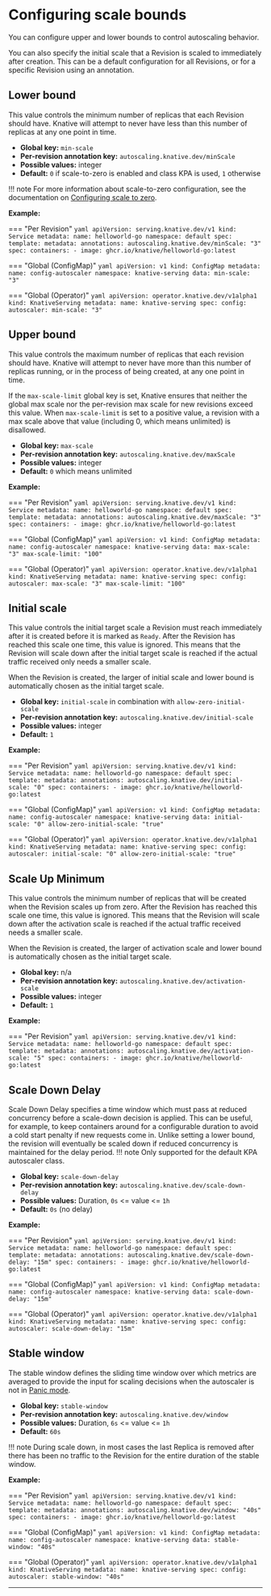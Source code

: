 # Configuring scale bounds

You can configure upper and lower bounds to control autoscaling behavior.

You can also specify the initial scale that a Revision is scaled to immediately after creation.
This can be a default configuration for all Revisions, or for a specific Revision using an annotation.

## Lower bound

This value controls the minimum number of replicas that each Revision should have.
Knative will attempt to never have less than this number of replicas at any one point in time.

* **Global key:** `min-scale`
* **Per-revision annotation key:** `autoscaling.knative.dev/minScale`
* **Possible values:** integer
* **Default:** `0` if scale-to-zero is enabled and class KPA is used, `1` otherwise

!!! note
    For more information about scale-to-zero configuration, see the documentation on [Configuring scale to zero](scale-to-zero.md).

**Example:**

=== "Per Revision"
    ```yaml
    apiVersion: serving.knative.dev/v1
    kind: Service
    metadata:
      name: helloworld-go
      namespace: default
    spec:
      template:
        metadata:
          annotations:
            autoscaling.knative.dev/minScale: "3"
        spec:
          containers:
            - image: ghcr.io/knative/helloworld-go:latest
    ```

=== "Global (ConfigMap)"
    ```yaml
    apiVersion: v1
    kind: ConfigMap
    metadata:
      name: config-autoscaler
      namespace: knative-serving
    data:
      min-scale: "3"
    ```

=== "Global (Operator)"
    ```yaml
    apiVersion: operator.knative.dev/v1alpha1
    kind: KnativeServing
    metadata:
      name: knative-serving
    spec:
      config:
        autoscaler:
          min-scale: "3"
    ```





## Upper bound

This value controls the maximum number of replicas that each revision should have.
Knative will attempt to never have more than this number of replicas running, or in the process of being created, at any one point in time.

If the `max-scale-limit` global key is set, Knative ensures that neither the global max scale nor the per-revision max scale for new revisions exceed this value.
When `max-scale-limit` is set to a positive value, a revision with a max scale above that value (including 0, which means unlimited) is disallowed.

* **Global key:** `max-scale`
* **Per-revision annotation key:** `autoscaling.knative.dev/maxScale`
* **Possible values:** integer
* **Default:** `0` which means unlimited

**Example:**

=== "Per Revision"
    ```yaml
    apiVersion: serving.knative.dev/v1
    kind: Service
    metadata:
      name: helloworld-go
      namespace: default
    spec:
      template:
        metadata:
          annotations:
            autoscaling.knative.dev/maxScale: "3"
        spec:
          containers:
            - image: ghcr.io/knative/helloworld-go:latest
    ```


=== "Global (ConfigMap)"
    ```yaml
    apiVersion: v1
    kind: ConfigMap
    metadata:
      name: config-autoscaler
      namespace: knative-serving
    data:
      max-scale: "3"
      max-scale-limit: "100"
    ```

=== "Global (Operator)"
    ```yaml
    apiVersion: operator.knative.dev/v1alpha1
    kind: KnativeServing
    metadata:
      name: knative-serving
    spec:
      config:
        autoscaler:
          max-scale: "3"
          max-scale-limit: "100"
    ```





## Initial scale

This value controls the initial target scale a Revision must reach immediately after it is created before it is marked as `Ready`.
After the Revision has reached this scale one time, this value is ignored. This means that the Revision will scale down after the initial target scale is reached if the actual traffic received only needs a smaller scale.

When the Revision is created, the larger of initial scale and lower bound is automatically chosen as the initial target scale.

* **Global key:** `initial-scale` in combination with `allow-zero-initial-scale`
* **Per-revision annotation key:** `autoscaling.knative.dev/initial-scale`
* **Possible values:** integer
* **Default:** `1`

**Example:**

=== "Per Revision"
    ```yaml
    apiVersion: serving.knative.dev/v1
    kind: Service
    metadata:
      name: helloworld-go
      namespace: default
    spec:
      template:
        metadata:
          annotations:
            autoscaling.knative.dev/initial-scale: "0"
        spec:
          containers:
            - image: ghcr.io/knative/helloworld-go:latest
    ```

=== "Global (ConfigMap)"
    ```yaml
    apiVersion: v1
    kind: ConfigMap
    metadata:
      name: config-autoscaler
      namespace: knative-serving
    data:
      initial-scale: "0"
      allow-zero-initial-scale: "true"
    ```

=== "Global (Operator)"
    ```yaml
    apiVersion: operator.knative.dev/v1alpha1
    kind: KnativeServing
    metadata:
      name: knative-serving
    spec:
      config:
        autoscaler:
          initial-scale: "0"
          allow-zero-initial-scale: "true"
    ```

## Scale Up Minimum

This value controls the minimum number of replicas that will be created when the Revision scales up from zero.
After the Revision has reached this scale one time, this value is ignored. This means that the Revision will scale down after the activation scale is reached if the actual traffic received needs a smaller scale.

When the Revision is created, the larger of activation scale and lower bound is automatically chosen as the initial target scale.

* **Global key:** n/a
* **Per-revision annotation key:** `autoscaling.knative.dev/activation-scale`
* **Possible values:** integer
* **Default:** `1`


**Example:**

=== "Per Revision"
    ```yaml
    apiVersion: serving.knative.dev/v1
    kind: Service
    metadata:
      name: helloworld-go
      namespace: default
    spec:
      template:
        metadata:
          annotations:
            autoscaling.knative.dev/activation-scale: "5"
        spec:
          containers:
            - image: ghcr.io/knative/helloworld-go:latest
    ```

## Scale Down Delay

Scale Down Delay specifies a time window which must pass at reduced concurrency
before a scale-down decision is applied. This can be useful, for example, to
keep containers around for a configurable duration to avoid a cold start
penalty if new requests come in. Unlike setting a lower bound, the revision
will eventually be scaled down if reduced concurrency is maintained for the
delay period.
!!! note
    Only supported for the default KPA autoscaler class.

* **Global key:** `scale-down-delay`
* **Per-revision annotation key:** `autoscaling.knative.dev/scale-down-delay`
* **Possible values:** Duration, `0s` <= value <= `1h`
* **Default:** `0s` (no delay)

**Example:**

=== "Per Revision"
    ```yaml
    apiVersion: serving.knative.dev/v1
    kind: Service
    metadata:
      name: helloworld-go
      namespace: default
    spec:
      template:
        metadata:
          annotations:
            autoscaling.knative.dev/scale-down-delay: "15m"
        spec:
          containers:
            - image: ghcr.io/knative/helloworld-go:latest
    ```

=== "Global (ConfigMap)"
    ```yaml
    apiVersion: v1
    kind: ConfigMap
    metadata:
      name: config-autoscaler
      namespace: knative-serving
    data:
      scale-down-delay: "15m"
    ```

=== "Global (Operator)"
    ```yaml
    apiVersion: operator.knative.dev/v1alpha1
    kind: KnativeServing
    metadata:
      name: knative-serving
    spec:
      config:
        autoscaler:
          scale-down-delay: "15m"
    ```
## Stable window

The stable window defines the sliding time window over which metrics are averaged to provide the input for scaling decisions when the autoscaler is not in [Panic mode](kpa-specific.md).

* **Global key:** `stable-window`
* **Per-revision annotation key:** `autoscaling.knative.dev/window`
* **Possible values:** Duration, `6s` <= value <= `1h`
* **Default:** `60s`

!!! note
    During scale down, in most cases the last Replica is removed after there has been no traffic to the Revision for the entire duration of the stable window.

**Example:**

=== "Per Revision"
    ```yaml
    apiVersion: serving.knative.dev/v1
    kind: Service
    metadata:
      name: helloworld-go
      namespace: default
    spec:
      template:
        metadata:
          annotations:
            autoscaling.knative.dev/window: "40s"
        spec:
          containers:
            - image: ghcr.io/knative/helloworld-go:latest
    ```

=== "Global (ConfigMap)"
    ```yaml
    apiVersion: v1
    kind: ConfigMap
    metadata:
     name: config-autoscaler
     namespace: knative-serving
    data:
     stable-window: "40s"
    ```

=== "Global (Operator)"
    ```yaml
    apiVersion: operator.knative.dev/v1alpha1
    kind: KnativeServing
    metadata:
      name: knative-serving
    spec:
      config:
        autoscaler:
          stable-window: "40s"
    ```

---
